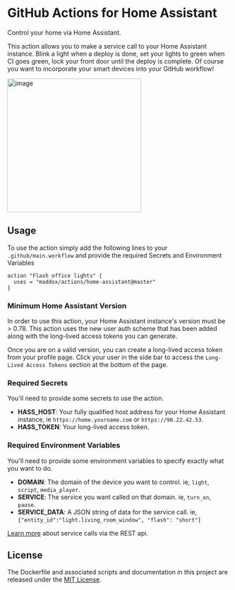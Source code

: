# GitHub Actions for Home Assistant

Control your home via Home Assistant.

This action allows you to make a service call to your Home Assistant instance.
Blink a light when a deploy is done, set your lights to green when CI goes green,
lock your front door until the deploy is complete. Of course you want to incorporate
your smart devices into your GitHub workflow!

<img width="303" alt="image" src="https://user-images.githubusercontent.com/260/47250759-603f2780-d3f5-11e8-9305-e65723aaee6c.png">

## Usage

To use the action simply add the following lines to your `.github/main.workflow`
and provide the required Secrets and Environment Variables

```
action "Flash office lights" {
  uses = "maddox/actions/home-assistant@master"
}
```

### Minimum Home Assistant Version

In order to use this action, your Home Assistant instance's version
must be > 0.78. This action uses the new user auth scheme that has been added
along with the long-lived access tokens you can generate.

Once you are on a valid version, you can create a long-lived access token from
your profile page. Click your user in the side bar to access the `Long-Lived Access Tokens`
section at the bottom of the page.

### Required Secrets

You'll need to provide some secrets to use the action.

* **HASS_HOST**: Your fully qualified host address for your Home Assistant instance, ie `https://home.yourname.com` or `https://98.22.42.53`.
* **HASS_TOKEN**: Your long-lived access token.

### Required Environment Variables

You'll need to provide some environment variables to specify exactly what you want to do.

* **DOMAIN**: The domain of the device you want to control. ie, `light`, `script`, `media_player`.
* **SERVICE**: The service you want called on that domain. ie, `turn_on`, `pause`.
* **SERVICE_DATA**: A JSON string of data for the service call. ie, `{"entity_id":"light.living_room_window", "flash": "short"}`

[Learn more](https://developers.home-assistant.io/docs/en/external_api_rest.html#post-api-services-lt-domain-lt-service) about service calls via the REST api.


## License

The Dockerfile and associated scripts and documentation in this project are released under the [MIT License](LICENSE).
